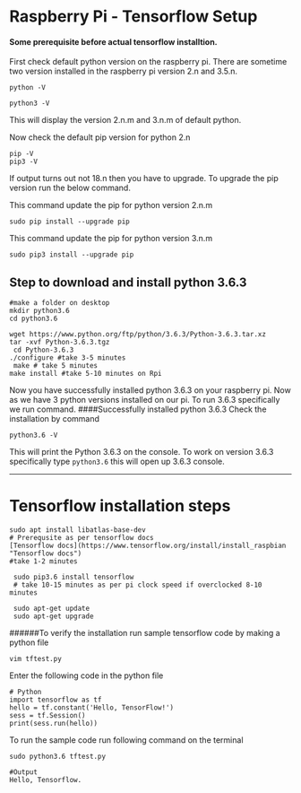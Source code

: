 #  Raspberry Pi - Tensorflow Setup

#### Some prerequisite before actual tensorflow installtion.

First check default python version on the raspberry pi. There are sometime two version installed in the raspberry pi version 2.n and 3.5.n.

`python -V`

`python3 -V`

This will display the version 2.n.m and 3.n.m of default python.

Now check the default pip version for python 2.n

    pip -V
    pip3 -V

If output turns out not 18.n then you have to upgrade. To upgrade the pip version run the below command.

This command update the pip for python version 2.n.m

    sudo pip install --upgrade pip

This command update the pip for python version 3.n.m

    sudo pip3 install --upgrade pip

## Step to download and install python 3.6.3
    #make a folder on desktop
    mkdir python3.6
    cd python3.6
    
    wget https://www.python.org/ftp/python/3.6.3/Python-3.6.3.tar.xz
    tar -xvf Python-3.6.3.tgz
     cd Python-3.6.3
    ./configure #take 3-5 minutes
     make # take 5 minutes
    make install #take 5-10 minutes on Rpi

Now you have successfully installed python 3.6.3 on your raspberry pi. Now as we have 3 python versions installed on our pi. To run 3.6.3 specifically we run command.
####Successfully installed python 3.6.3
Check the installation by command

`python3.6 -V`

This will print the Python 3.6.3 on the console.
To work on version 3.6.3 specifically type `python3.6` this will open up 3.6.3 console.

------------

# Tensorflow installation steps

    sudo apt install libatlas-base-dev 
	# Prerequsite as per tensorflow docs
	[Tensorflow docs](https://www.tensorflow.org/install/install_raspbian "Tensorflow docs")
	#take 1-2 minutes
	 
	 sudo pip3.6 install tensorflow 
	 # take 10-15 minutes as per pi clock speed if overclocked 8-10 minutes
	 
	 sudo apt-get update
	 sudo apt-get upgrade
   

######To verify the installation run sample tensorflow code by making a python file

    vim tftest.py

Enter the following code in the python file

    # Python
    import tensorflow as tf
    hello = tf.constant('Hello, TensorFlow!')
    sess = tf.Session()
    print(sess.run(hello))
	

To run the sample code run following command on the terminal

    sudo python3.6 tftest.py
    
    #Output
    Hello, Tensorflow.
	

